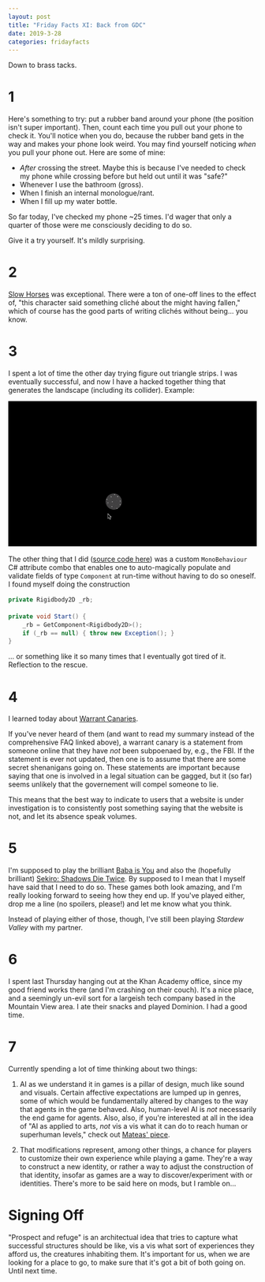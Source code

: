 ```yaml
---
layout: post
title: "Friday Facts XI: Back from GDC"
date: 2019-3-28
categories: fridayfacts
---
```


Down to brass tacks.

# 1

Here's something to try: put a rubber band around your phone (the position isn't super
important). Then, count each time you pull out your phone to check it. You'll notice when
you do, because the rubber band gets in the way and makes your phone look weird. You may
find yourself noticing _when_ you pull your phone out. Here are some of mine:

- _After_ crossing the street. Maybe this is because I've needed to check my phone while
  crossing before but held out until it was "safe?"
- Whenever I use the bathroom (gross).
- When I finish an internal monologue/rant.
- When I fill up my water bottle.

So far today, I've checked my phone ~25 times. I'd wager that only a quarter of those
were me consciously deciding to do so.

Give it a try yourself. It's mildly surprising.

# 2

[Slow Horses](https://www.amazon.com/dp/B004HW7DZ2/) was exceptional. There were a ton of
one-off lines to the effect of, "this character said something cliché about the might
having fallen," which of course has the good parts of writing clichés without being...
you know.

# 3

I spent a lot of time the other day trying figure out triangle strips. I was eventually
successful, and now I have a hacked together thing that generates the landscape
(including its collider). Example:

![badly formatted](/files/ball.gif)

The other thing that I did ([source code
here](https://github.com/ethanrobison/utils/blob/master/ValidatedComponent.cs)) was a
custom `MonoBehaviour` C# attribute combo that enables one to auto-magically populate and
validate fields of type `Component` at run-time without having to do so oneself. I found
myself doing the construction

```C#
private Rigidbody2D _rb;

private void Start() {
    _rb = GetComponent<Rigidbody2D>();
    if (_rb == null) { throw new Exception(); }
}
```

... or something like it so many times that I eventually got tired of it. Reflection to
the rescue.


# 4

I learned today about [Warrant
Canaries](https://www.eff.org/deeplinks/2014/04/warrant-canary-faq).

If you've never heard of them (and want to read my summary instead of the comprehensive
FAQ linked above), a warrant canary is a statement from someone online that they have
_not_ been subpoenaed by, e.g., the FBI. If the statement is ever not updated, then one
is to assume that there are some secret shenanigans going on. These statements are
important because saying that one is involved in a legal situation can be gagged, but it
(so far) seems unlikely that the governement will compel someone to lie.

This means that the best way to indicate to users that a website is under investigation
is to consistently post something saying that the website is not, and let its absence
speak volumes.

# 5

I'm supposed to play the brilliant [Baba is
You](https://store.steampowered.com/app/736260/Baba_Is_You/) and also the (hopefully
brilliant) [Sekiro: Shadows Die Twice](https://www.sekirothegame.com/). By supposed to I
mean that I myself have said that I need to do so. These games both look amazing, and I'm
really looking forward to seeing how they end up. If you've played either, drop me a line
(no spoilers, please!) and let me know what you think.

Instead of playing either of those, though, I've still been playing _Stardew Valley_ with
my partner.

# 6

I spent last Thursday hanging out at the Khan Academy office, since my good friend works
there (and I'm crashing on their couch). It's a nice place, and a seemingly un-evil sort
for a largeish tech company based in the Mountain View area. I ate their snacks and
played Dominion. I had a good time.

# 7

Currently spending a lot of time thinking about two things:

1) AI as we understand it in games is a pillar of design, much like sound and visuals.
Certain affective expectations are lumped up in genres, some of which would be
fundamentally altered by changes to the way that agents in the game behaved. Also,
human-level AI is _not_ necessarily the end game for agents. Also, also, if you're
interested at all in the idea of "AI as applied to arts, _not_ vis a vis what it can do
to reach human or superhuman levels," check out [Mateas'
piece](https://pdfs.semanticscholar.org/6178/5bf318c5820f65126844adda2917d2b23927.pdf).

2) That modifications represent, among other things, a chance for players to customize
their own experience while playing a game. They're a way to construct a new identity, or
rather a way to adjust the construction of that identity, insofar as games are a way to
discover/experiment with or identities. There's more to be said here on mods, but I
ramble on...

# Signing Off

"Prospect and refuge" is an architectual idea that tries to capture what successful
structures should be like, vis a vis what sort of experiences they afford us, the
creatures inhabiting them. It's important for us, when we are looking for a place to go,
to make sure that it's got a bit of both going on. Until next time.


[^1]:
    Before you write an email re: media that subverts or the notion that plenty of people
    _deliberately_ consume works that are outside of their comfort zone, I'll do a
    half-baked clapback about how these sorts of things are satisfying the
    "entertainment" side of things, and that "agreeability" doesn't mean that it has to
    be an echo chamber. But I'm really just being preemptively feisty, and if I were a
    better content creator, I'd find a way of rephrasing this so that these ideas come
    along with the context that _this_ paragraph provides. Alas.
